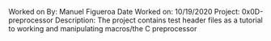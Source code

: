 Worked on By: Manuel Figueroa
Date Worked on: 10/19/2020
Project: 0x0D-preprocessor
Description: The project contains test header files as a tutorial to working and
manipulating macros/the C preprocessor